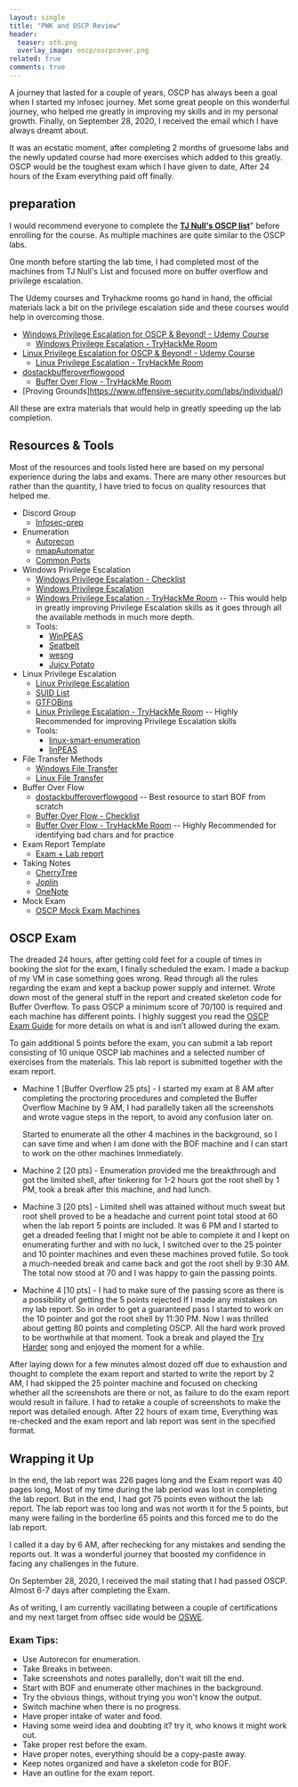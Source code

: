 ```yaml
---
layout: single
title: "PWK and OSCP Review"
header:
  teaser: oth.png
  overlay_image: oscp/oscpcover.png
related: true
comments: true
---
```


A journey that lasted for a couple of years, OSCP has always been a goal when I started my infosec journey. Met some great people on this wonderful journey, 
who helped me greatly in improving my skills and in my personal growth. Finally, on September 28, 2020, I received the email which I have always dreamt about. 

It was an ecstatic moment, after completing 2 months of gruesome labs and the newly updated course had more exercises which added to this greatly. 
OSCP would be the toughest exam which I have given to date, After 24 hours of the Exam everything paid off finally. 


## preparation 

I would recommend everyone to complete the [__TJ Null's OSCP list__](https://docs.google.com/spreadsheets/d/1dwSMIAPIam0PuRBkCiDI88pU3yzrqqHkDtBngUHNCw8/edit#gid=0)"
before enrolling for the course. As multiple machines are quite similar to the OSCP labs.

One month before starting the lab time, I had completed most of the machines from TJ Null's List and focused more on buffer overflow and privilege escalation.

The Udemy courses and Tryhackme rooms go hand in hand, the official materials lack a bit on the privilege escalation side and these courses would help in 
overcoming those.

- [Windows Privilege Escalation for OSCP & Beyond! - Udemy Course](https://www.udemy.com/course/windows-privilege-escalation/)
  - [Windows Privilege Escalation - TryHackMe Room](https://tryhackme.com/room/windows10privesc)
- [Linux Privilege Escalation for OSCP & Beyond! - Udemy Course](https://www.udemy.com/course/linux-privilege-escalation/)
  - [Linux Privilege Escalation - TryHackMe Room](https://tryhackme.com/room/linuxprivesc)
- [dostackbufferoverflowgood](https://github.com/justinsteven/dostackbufferoverflowgood)
  - [Buffer Over Flow - TryHackMe Room](https://tryhackme.com/room/bufferoverflowprep)
- [Proving Grounds]https://www.offensive-security.com/labs/individual/)

All these are extra materials that would help in greatly speeding up the lab completion.


## Resources & Tools

Most of the resources and tools listed here are based on my personal experience during the labs and exams. There are many other resources but rather 
than the quantity, I have tried to focus on quality resources that helped me.

* Discord Group
  - [Infosec-prep](https://discord.com/invite/infosecprep) 
* Enumeration
  - [Autorecon](https://github.com/Tib3rius/AutoRecon)
  - [nmapAutomator](https://github.com/21y4d/nmapAutomator)
  - [Common Ports](https://sushant747.gitbooks.io/total-oscp-guide/content/list_of_common_ports.html)
* Windows Privilege Escalation
  - [Windows Privilege Escalation - Checklist](https://github.com/netbiosX/Checklists/blob/master/Windows-Privilege-Escalation.md)
  - [Windows Privilege Escalation](https://securism.wordpress.com/oscp-notes-privilege-escalation-windows/)
  - [Windows Privilege Escalation - TryHackMe Room](https://tryhackme.com/room/windows10privesc)  -- This would help in greatly improving Privilege Escalation skills as it goes through all the available methods in much more depth.
  - Tools:
	- [WinPEAS](https://github.com/carlospolop/PEASS-ng/tree/master/winPEAS)
	- [Seatbelt](https://github.com/GhostPack/Seatbelt)
	- [wesng](https://github.com/bitsadmin/wesng)
	- [Juicy Potato](https://github.com/ohpe/juicy-potato)
* Linux Privilege Escalation
  - [Linux Privilege Escalation](https://payatu.com/guide-linux-privilege-escalation)
  - [SUID List](https://pentestlab.blog/2017/09/25/suid-executables/)
  - [GTFOBins](https://gtfobins.github.io/)
  - [Linux Privilege Escalation - TryHackMe Room](https://tryhackme.com/room/linuxprivesc) -- Highly Recommended for improving Privilege Escalation skills
  - Tools:
	- [linux-smart-enumeration](https://github.com/diego-treitos/linux-smart-enumeration)
	- [linPEAS](https://github.com/carlospolop/PEASS-ng/tree/master/linPEAS)
* File Transfer Methods
  - [Windows File Transfer](https://isroot.nl/2018/07/09/post-exploitation-file-transfers-on-windows-the-manual-way/)
  - [Linux File Transfer](https://sushant747.gitbooks.io/total-oscp-guide/content/transfering_files.html)
* Buffer Over Flow
  - [dostackbufferoverflowgood](https://github.com/justinsteven/dostackbufferoverflowgood) -- Best resource to start BOF from scratch 
  - [Buffer Over Flow - Checklist](https://github.com/Arken2/Everything-OSCP/blob/master/Checklists/WindowsBufferOverflowChecklist.pdf)
  - [Buffer Over Flow - TryHackMe Room](https://tryhackme.com/room/bufferoverflowprep) -- Highly Recommended for identifying bad chars and for practice 
* Exam Report Template
  - [Exam + Lab report](https://github.com/whoisflynn/OSCP-Exam-Report-Template)
* Taking Notes
  - [CherryTree](https://github.com/giuspen/cherrytree)
  - [Joplin](https://github.com/laurent22/joplin)
  - [OneNote](https://www.microsoft.com/en-us/microsoft-365/onenote/digital-note-taking-app)
* Mock Exam
  - [OSCP Mock Exam Machines](https://github.com/six2dez/OSCP-Human-Guide/blob/master/README.md#exam-mockups)

## OSCP Exam

The dreaded 24 hours, after getting cold feet for a couple of times in booking the slot for the exam, I finally scheduled the exam. I made a backup of my VM in case something goes wrong. Read through all the rules regarding the exam and kept a backup power supply and internet. Wrote down most of the general stuff in the report
and created skeleton code for Buffer Overflow. To pass OSCP a minimum score of 70/100 is required and each machine has different points.
I highly suggest you read the [OSCP Exam Guide](https://help.offensive-security.com/hc/en-us/articles/360040165632-OSCP-Exam-Guide) for more details on what is and isn’t allowed during the exam.

To gain additional 5 points before the exam, you can submit a lab report consisting of 10 unique OSCP lab machines and a selected number of exercises from the materials.
This lab report is submitted together with the exam report.

* Machine 1 [Buffer Overflow 25 pts] -
I started my exam at 8 AM after completing the proctoring procedures and completed the Buffer Overflow Machine by 9 AM, I had parallelly taken all the screenshots and wrote vague
steps in the report, to avoid any confusion later on.

  Started to enumerate all the other 4 machines in the background, so I can save time and when I am done with the BOF machine and I can start to work on the other machines 
Immediately.

* Machine 2 [20 pts] -
Enumeration provided me the breakthrough and got the limited shell, after tinkering for 1-2 hours got the root shell by 1 PM, took a break after this machine, and had lunch.

* Machine 3 [20 pts] -
Limited shell was attained without much sweat but root shell proved to be a headache and current point total stood at 60 when the lab report 5 points are included. 
It was 6 PM and I started to get a dreaded feeling that I might not be able to complete it and I kept on enumerating further and with no luck, I switched over to the 
25 pointer and 10 pointer machines and even these machines proved futile. So took a much-needed break and came back and got the root shell by 9:30 AM. The total now stood at 70 and I was happy to gain the passing points.

* Machine 4 [10 pts] -
I had to make sure of the passing score as there is a possibility of getting the 5 points rejected If I made any mistakes on my lab report. So in order to get a guaranteed pass
I started to work on the 10 pointer and got the root shell by 11:30 PM. Now I was thrilled about getting 80 points and completing OSCP. All the hard work proved to be worthwhile
at that moment. Took a break and played the [Try Harder](https://www.offensive-security.com/offsec/say-try-harder/) song and enjoyed the moment for a while. 

After laying down for a few minutes almost dozed off due to exhaustion and thought to complete the exam report and started to write the report by 2 AM, I had skipped the 25 pointer machine and focused on checking whether all the screenshots are there or not, as failure to do the exam report would result in failure. I had to retake a couple of screenshots to make the report was detailed enough. After 22 hours of exam time, Everything was re-checked and the exam report and lab report was sent in the specified format. 


## Wrapping it Up

In the end, the lab report was 226 pages long and the Exam report was 40 pages long, Most of my time during the lab period was lost in completing the lab report. But in the end, I had got 75 points even without the lab report. The lab report was too long and was not worth it for the 5 points, but many were failing in the borderline 65 points and this forced me to do the lab report.

I called it a day by 6 AM, after rechecking for any mistakes and sending the reports out. It was a wonderful journey that boosted my confidence in facing any challenges in the future.

On September 28, 2020, I received the mail stating that I had passed OSCP. Almost 6-7 days after completing the Exam.

<div data-iframe-width="250" data-iframe-height="270" data-share-badge-id="6fd420ed-eafb-48ed-bff4-e442bcf5df15" data-share-badge-host="https://www.credly.com"></div><script type="text/javascript" async src="//cdn.credly.com/assets/utilities/embed.js"></script>


As of writing, I am currently vacillating between a couple of certifications and my next target from offsec side would be [OSWE](https://www.offensive-security.com/awae-oswe/).

###  Exam Tips:

* Use Autorecon for enumeration.
* Take Breaks in between.
* Take screenshots and notes parallelly, don't wait till the end.
* Start with BOF and enumerate other machines in the background.
* Try the obvious things, without trying you won't know the output.
* Switch machine when there is no progress.
* Have proper intake of water and food.
* Having some weird idea and doubting it? try it, who knows it might work out.
* Take proper rest before the exam.
* Have proper notes, everything should be a copy-paste away. 
* Keep notes organized and have a skeleton code for BOF.
* Have an outline for the exam report.



